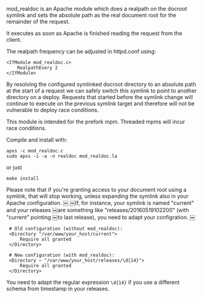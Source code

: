 mod_realdoc is an Apache module which does a realpath on
the docroot symlink and sets the absolute path as the
real document root for the remainder of the request.

It executes as soon as Apache is finished reading the request
from the client.

The realpath frequency can be adjusted in httpd.conf using:

    <IfModule mod_realdoc.c>
        RealpathEvery 2
    </IfModule>

By resolving the configured symlinked docroot directory to 
an absolute path at the start of a request we can safely
switch this symlink to point to another directory on a
deploy. Requests that started before the symlink change will
continue to execute on the previous symlink target and 
therefore will not be vulnerable to deploy race conditions.

This module is intended for the prefork mpm. Threaded mpms
will incur race conditions.

Compile and install with:

    apxs -c mod_realdoc.c
    sudo apxs -i -a -n realdoc mod_realdoc.la

or just

    make install

Please note that if you're granting access to your document root
using a symlink, that will stop working, unless expanding the
symlink also in your Apache configuration.
￼
￼If, for instance, your symlink is named "current" and your releases
￼are something like "releases/20160519102200" (with "current" pointing
￼to last release), you need to adapt your configration.
￼
``` apacheconf
￼# Old configuration (without mod_realdoc):
￼<Directory "/var/www/your_host/current">
￼    Require all granted
￼</Directory>
￼
￼# New configuration (with mod_realdoc):
￼<Directory ~ "/var/www/your_host/releases/\d{14}">
￼    Require all granted
￼</Directory>
```
You need to adapt the regular expression `\d{14}` if you use a
different schema from timestamp in your releases.

